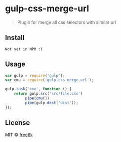 # gulp-css-merge-url

> Plugin for merge all css selectors with similar url


## Install

```
Not yet in NPM :(
```


## Usage

```js
var gulp = require('gulp');
var cmu = require('gulp-css-merge-url');

gulp.task('cmu', function () {
	return gulp.src('src/file.css')
		.pipe(cmu())
		.pipe(gulp.dest('dist'));
});
```

## License

MIT © [free6k](https://github.com/free6k)
